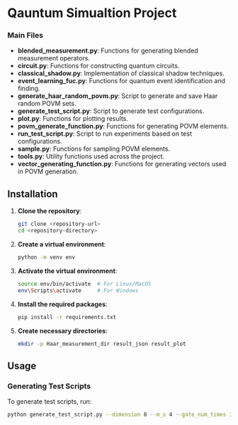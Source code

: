 # Qauntum Simualtion Project

### Main Files

- **blended_measurement.py**: Functions for generating blended measurement operators.
- **circuit.py**: Functions for constructing quantum circuits.
- **classical_shadow.py**: Implementation of classical shadow techniques.
- **event_learning_fuc.py**: Functions for quantum event identification and finding.
- **generate_haar_random_povm.py**: Script to generate and save Haar random POVM sets.
- **generate_test_script.py**: Script to generate test configurations.
- **plot.py**: Functions for plotting results.
- **povm_generate_function.py**: Functions for generating POVM elements.
- **run_test_script.py**: Script to run experiments based on test configurations.
- **sample.py**: Functions for sampling POVM elements.
- **tools.py**: Utility functions used across the project.
- **vector_generating_function.py**: Functions for generating vectors used in POVM generation.

## Installation

1. **Clone the repository**:
    ```bash
    git clone <repository-url>
    cd <repository-directory>
    ```

2. **Create a virtual environment**:
    ```bash
    python -m venv env
    ```

3. **Activate the virtual environment**:
    ```bash
    source env/bin/activate  # For Linux/MacOS
    env\Scripts\activate     # For Windows
    ```

4. **Install the required packages**:
    ```bash
    pip install -r requirements.txt
    ```

5. **Create necessary directories**:
    ```bash
    mkdir -p Haar_measurement_dir result_json result_plot
    ```

## Usage

### Generating Test Scripts

To generate test scripts, run:
```bash
python generate_test_script.py --dimension 8 --m_s 4 --gate_num_times 1 --method_s random blended --copies_s 1 2 --rank_s '{"8": [4]}' --file_path test_config --case_1_high 0.9 --case_1_low 0.1 --case_2_pro 0.01 --test_time 100 --average_time 20 --case 2

